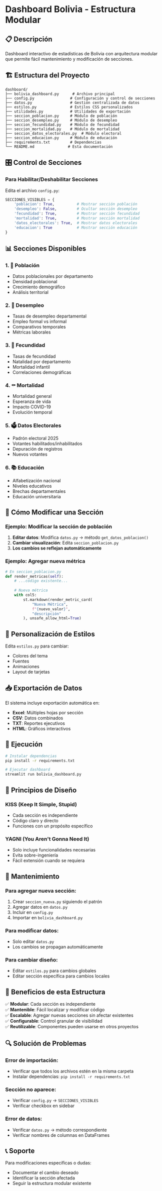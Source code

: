 # Dashboard Bolivia - Estructura Modular

## 📋 Descripción
Dashboard interactivo de estadísticas de Bolivia con arquitectura modular que permite fácil mantenimiento y modificación de secciones.

## 🏗️ Estructura del Proyecto

```
dashboard/
├── bolivia_dashboard.py      # Archivo principal
├── config.py                # Configuración y control de secciones
├── datos.py                 # Gestión centralizada de datos
├── estilos.py               # Estilos CSS personalizados
├── utilidades.py            # Utilidades de exportación
├── seccion_poblacion.py     # Módulo de población
├── seccion_desempleo.py     # Módulo de desempleo
├── seccion_fecundidad.py    # Módulo de fecundidad
├── seccion_mortalidad.py    # Módulo de mortalidad
├── seccion_datos_electorales.py  # Módulo electoral
├── seccion_educacion.py     # Módulo de educación
├── requirements.txt         # Dependencias
└── README.md               # Esta documentación
```

## 🎛️ Control de Secciones

### Para Habilitar/Deshabilitar Secciones
Edita el archivo `config.py`:

```python
SECCIONES_VISIBLES = {
    'poblacion': True,          # Mostrar sección población
    'desempleo': False,         # Ocultar sección desempleo  
    'fecundidad': True,         # Mostrar sección fecundidad
    'mortalidad': True,         # Mostrar sección mortalidad
    'datos_electorales': True,  # Mostrar datos electorales
    'educacion': True           # Mostrar sección educación
}
```

## 📊 Secciones Disponibles

### 1. 👥 Población
- Datos poblacionales por departamento
- Densidad poblacional
- Crecimiento demográfico
- Análisis territorial

### 2. 💼 Desempleo
- Tasas de desempleo departamental
- Empleo formal vs informal
- Comparativos temporales
- Métricas laborales

### 3. 👶 Fecundidad
- Tasas de fecundidad
- Natalidad por departamento
- Mortalidad infantil
- Correlaciones demográficas

### 4. ⚰️ Mortalidad
- Mortalidad general
- Esperanza de vida
- Impacto COVID-19
- Evolución temporal

### 5. 🗳️ Datos Electorales
- Padrón electoral 2025
- Votantes habilitados/inhabilitados
- Depuración de registros
- Nuevos votantes

### 6. 📚 Educación
- Alfabetización nacional
- Niveles educativos
- Brechas departamentales
- Educación universitaria

## 🔧 Cómo Modificar una Sección

### Ejemplo: Modificar la sección de población

1. **Editar datos**: Modifica `datos.py` → método `get_datos_poblacion()`
2. **Cambiar visualización**: Edita `seccion_poblacion.py`
3. **Los cambios se reflejan automáticamente**

### Ejemplo: Agregar nueva métrica
```python
# En seccion_poblacion.py
def render_metricas(self):
    # ...código existente...
    
    # Nueva métrica
    with col5:
        st.markdown(render_metric_card(
            "Nueva Métrica", 
            f"{nuevo_valor}",
            "descripción"
        ), unsafe_allow_html=True)
```

## 🎨 Personalización de Estilos

Edita `estilos.py` para cambiar:
- Colores del tema
- Fuentes
- Animaciones
- Layout de tarjetas

## 📥 Exportación de Datos

El sistema incluye exportación automática en:
- **Excel**: Múltiples hojas por sección
- **CSV**: Datos combinados
- **TXT**: Reportes ejecutivos
- **HTML**: Gráficos interactivos

## 🚀 Ejecución

```bash
# Instalar dependencias
pip install -r requirements.txt

# Ejecutar dashboard
streamlit run bolivia_dashboard.py
```

## 📱 Principios de Diseño

### KISS (Keep It Simple, Stupid)
- Cada sección es independiente
- Código claro y directo
- Funciones con un propósito específico

### YAGNI (You Aren't Gonna Need It)
- Solo incluye funcionalidades necesarias
- Evita sobre-ingeniería
- Fácil extensión cuando se requiera

## 🔄 Mantenimiento

### Para agregar nueva sección:
1. Crear `seccion_nueva.py` siguiendo el patrón
2. Agregar datos en `datos.py`
3. Incluir en `config.py`
4. Importar en `bolivia_dashboard.py`

### Para modificar datos:
- Solo editar `datos.py`
- Los cambios se propagan automáticamente

### Para cambiar diseño:
- Editar `estilos.py` para cambios globales
- Editar sección específica para cambios locales

## 🎯 Beneficios de esta Estructura

✅ **Modular**: Cada sección es independiente  
✅ **Mantenible**: Fácil localizar y modificar código  
✅ **Escalable**: Agregar nuevas secciones sin afectar existentes  
✅ **Configurable**: Control granular de visibilidad  
✅ **Reutilizable**: Componentes pueden usarse en otros proyectos  

## 🔍 Solución de Problemas

### Error de importación:
- Verificar que todos los archivos estén en la misma carpeta
- Instalar dependencias: `pip install -r requirements.txt`

### Sección no aparece:
- Verificar `config.py` → `SECCIONES_VISIBLES`
- Verificar checkbox en sidebar

### Error de datos:
- Verificar `datos.py` → método correspondiente
- Verificar nombres de columnas en DataFrames

## 📞 Soporte

Para modificaciones específicas o dudas:
- Documentar el cambio deseado
- Identificar la sección afectada
- Seguir la estructura modular existente
